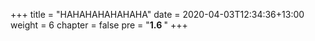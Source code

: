 +++
title = "HAHAHAHAHAHAHA"
date = 2020-04-03T12:34:36+13:00
weight = 6
chapter = false
pre = "<b>1.6 </b>"
+++